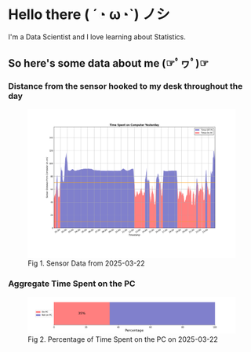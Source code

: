 
# Hello there ( ´◔ ω◔`) ノシ

I'm a Data Scientist and I love learning about Statistics.

## So here's some data about me (☞ﾟヮﾟ)☞


### Distance from the sensor hooked to my desk throughout the day
<figure>
  <picture>
    <source media="(prefers-color-scheme: dark)" srcset="Pi/readme/graphs/lineplot/dark-plot-2025-03-22.png">
    <source media="(prefers-color-scheme: light)" srcset="Pi/readme/graphs/lineplot/light-plot-2025-03-22.png">
    <img alt="Shows a black logo in light color mode and a white one in dark color mode." src="Pi/readme/graphs/lineplot/light-plot-2025-03-22.png">
  </picture>
  <figcaption>Fig 1. Sensor Data from 2025-03-22</figcaption>
</figure>



### Aggregate Time Spent on the PC
<figure>
  <picture>
    <source media="(prefers-color-scheme: dark)" srcset="Pi/readme/graphs/barplot/dark-plot-2025-03-22.png">
    <source media="(prefers-color-scheme: light)" srcset="Pi/readme/graphs/barplot/light-plot-2025-03-22.png">
    <img alt="Shows a black logo in light color mode and a white one in dark color mode." src="Pi/readme/graphs/barplot/light-plot-2025-03-22.png">
  </picture>
  <figcaption>Fig 2. Percentage of Time Spent on the PC on 2025-03-22</figcaption>
</figure>
